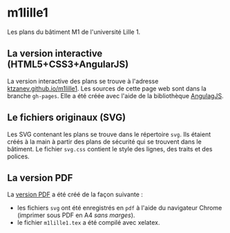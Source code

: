 m1lille1
========

Les plans du bâtiment M1 de l'université Lille 1.

La version interactive (HTML5+CSS3+AngularJS)
----------------------------------------
La version interactive des plans se trouve à l'adresse [ktzanev.github.io/m1lille1](http://ktzanev.github.io/m1lille1).
Les sources de cette page web sont dans la branche `gh-pages`.
Elle a été créée avec l'aide de la bibliothèque [AngulagJS](http://angularjs.org).

Le fichiers originaux (SVG)
---------------------------
Les SVG contenant les plans se trouve dans le répertoire `svg`.
Ils étaient créés à la main à partir des plans de sécurité qui se trouvent dans le bâtiment.
Le fichier `svg.css` contient le style des lignes, des traits et des polices.

La version PDF
--------------
La [version PDF](http://ktzanev.github.io/m1lille1/m1lille1.pdf) a été créé de la façon suivante :

* les fichiers `svg` ont été enregistrés en `pdf` à l'aide du navigateur Chrome (imprimer sous PDF en A4 *sans marges*).
* le fichier `m1lille1.tex` a été compilé avec xelatex.




